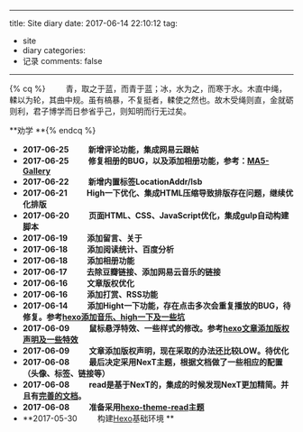 
---
title: Site diary 
date: 2017-06-14 22:10:12
tag:
   - site
   - diary
categories:
   - 记录
comments: false
---


{% cq %} 　　 青，取之于蓝，而青于蓝；冰，水为之，而寒于水。木直中绳，輮以为轮，其曲中规。虽有槁暴，不复挺者，輮使之然也。故木受绳则直，金就砺则利，君子博学而日参省乎己，则知明而行无过矣。      

 **劝学 **{% endcq %}


- **2017-06-25 　　 新增评论功能，集成网易云跟帖**
- **2017-06-25 　　 修复相册的BUG，以及添加相册功能，参考：[MA5-Gallery](http://down.admin5.com/demo/code_pop/19/1191/)**
- **2017-06-22 　　 新增内置标签LocationAddr/lsb**
- **2017-06-21 　　 High一下优化、集成HTML压缩导致排版存在问题，继续优化排版**
- **2017-06-20 　　 页面HTML、CSS、JavaScript优化，集成gulp自动构建脚本**
- **2017-06-19 　　 添加留言、关于**
- **2017-06-18 　　 添加阅读统计、百度分析**
- **2017-06-18 　　 添加相册功能**
- **2017-06-17 　　 去除豆瓣链接、添加网易云音乐的链接**
- **2017-06-16 　　 文章版权优化** 
- **2017-06-16 　　 添加打赏、RSS功能**
- **2017-06-14 　　 添加Hight一下功能，存在点击多次会重复播放的BUG，待修复。参考[hexo添加音乐、high一下及一些坑](http://tc9011.com/2016/12/24/hexo%E6%B7%BB%E5%8A%A0%E9%9F%B3%E4%B9%90%E3%80%81high%E4%B8%80%E4%B8%8B%E5%8F%8A%E4%B8%80%E4%BA%9B%E5%9D%91/)**
- **2017-06-09 　　 鼠标悬浮特效、一些样式的修改。参考[hexo文章添加版权声明及一些特效](http://tc9011.com/2017/02/02/hexo%E6%96%87%E7%AB%A0%E6%B7%BB%E5%8A%A0%E7%89%88%E6%9D%83%E5%A3%B0%E6%98%8E%E5%8F%8A%E4%B8%80%E4%BA%9B%E7%89%B9%E6%95%88/)**
- **2017-06-09 　　 文章添加版权声明，现在采取的办法还比较LOW。待优化**
- **2017-06-08 　　 最后决定采用NexT主题，根据文档做了一些相应的配置（头像、标签、链接等）**
- **2017-06-08 　　 read是基于NexT的，集成的时候发现NexT更加精简。并且有[完善的文档](http://theme-next.iissnan.com/)。**
- **2017-06-08 　　 准备采用[hexo-theme-read](https://github.com/liuzc/hexo-theme-read)主题**
- **2017-05-30 　　 构建[Hexo](https://hexo.io/)基础环境 **

